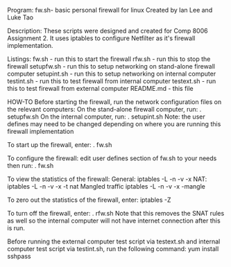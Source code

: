 Program: fw.sh- basic personal firewall for linux
	Created by Ian Lee and Luke Tao

Description: 
	These scripts were designed and created for Comp 8006 Assignment 2.
	It uses iptables to configure Netfilter as it's firewall implementation.

Listings:
	fw.sh		- run this to start the firewall
	rfw.sh		- run this to stop the firewall
	setupfw.sh	- run this to setup networking on stand-alone firewall computer
	setupint.sh	- run this to setup networking on internal computer
	testint.sh	- run this to test firewall from internal computer
	testext.sh	- run this to test firewall from external computer
	README.md	- this file


HOW-TO
Before starting the firewall, run the network configuration files on the relevant computers:
	On the stand-alone firewall computer, run:
		. setupfw.sh
	On the internal computer, run:
		. setupint.sh
	Note: the user defines may need to be changed depending on where you are running this firewall implementation

To start up the firewall, enter:
	. fw.sh

To configure the firewall:
	edit user defines section of fw.sh to your needs then run:
	. fw.sh
	
To view the statistics of the firewall:
	General:
		iptables -L -n -v -x
	NAT:
		iptables -L -n -v -x -t nat
	Mangled traffic
		iptables -L -n -v -x -mangle

To zero out the statistics of the firewall, enter:
	iptables -Z

To turn off the firewall, enter:
	. rfw.sh
	Note that this removes the SNAT rules as well so the internal computer will not have internet connection after this is run.

Before running the external computer test script via testext.sh and internal computer test script via testint.sh, run the following command:
	yum install sshpass






